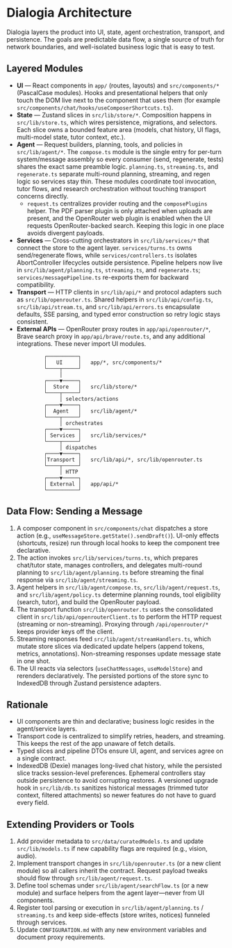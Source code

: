 # Dialogia Architecture

Dialogia layers the product into UI, state, agent orchestration, transport, and persistence. The
goals are predictable data flow, a single source of truth for network boundaries, and well-isolated
business logic that is easy to test.

## Layered Modules

- **UI** — React components in `app/` (routes, layouts) and `src/components/*` (PascalCase modules).
  Hooks and presentational helpers that only touch the DOM live next to the component that uses
  them (for example `src/components/chat/hooks/useComposerShortcuts.ts`).
- **State** — Zustand slices in `src/lib/store/*`. Composition happens in `src/lib/store.ts`, which
  wires persistence, migrations, and selectors. Each slice owns a bounded feature area (models,
  chat history, UI flags, multi-model state, tutor context, etc.).
- **Agent** — Request builders, planning, tools, and policies in `src/lib/agent/*`. The
  `compose.ts` module is the single entry for per-turn system/message assembly so every consumer
  (send, regenerate, tests) shares the exact same preamble logic. `planning.ts`, `streaming.ts`, and
  `regenerate.ts` separate multi-round planning, streaming, and regen logic so services stay thin.
  These modules coordinate tool invocation, tutor flows, and research orchestration without touching
  transport concerns directly.
  - `request.ts` centralizes provider routing and the `composePlugins` helper. The PDF parser plugin
    is only attached when uploads are present, and the OpenRouter web plugin is enabled when the UI
    requests OpenRouter-backed search. Keeping this logic in one place avoids divergent payloads.
- **Services** — Cross-cutting orchestrators in `src/lib/services/*` that connect the store to the
  agent layer. `services/turns.ts` owns send/regenerate flows, while `services/controllers.ts`
  isolates AbortController lifecycles outside persistence. Pipeline helpers now live in
  `src/lib/agent/planning.ts`, `streaming.ts`, and `regenerate.ts`; `services/messagePipeline.ts`
  re-exports them for backward compatibility.
- **Transport** — HTTP clients in `src/lib/api/*` and protocol adapters such as
  `src/lib/openrouter.ts`. Shared helpers in `src/lib/api/config.ts`, `src/lib/api/stream.ts`, and
  `src/lib/api/errors.ts` encapsulate defaults, SSE parsing, and typed error construction so retry
  logic stays consistent.
- **External APIs** — OpenRouter proxy routes in `app/api/openrouter/*`, Brave search proxy in
  `app/api/brave/route.ts`, and any additional integrations. These never import UI modules.

```
            ┌──────────┐
            │   UI     │   app/*, src/components/*
            └────┬─────┘
                 │
            ┌────▼─────┐
            │  Store   │   src/lib/store/*
            └────┬─────┘
                 │ selectors/actions
            ┌────▼─────┐
            │  Agent   │   src/lib/agent/*
            └────┬─────┘
                 │ orchestrates
            ┌────▼─────┐
            │ Services │   src/lib/services/*
            └────┬─────┘
                 │ dispatches
            ┌────▼─────┐
            │Transport │   src/lib/api/*, src/lib/openrouter.ts
            └────┬─────┘
                 │ HTTP
            ┌────▼─────┐
            │ External │   app/api/*
            └──────────┘
```

## Data Flow: Sending a Message

1. A composer component in `src/components/chat` dispatches a store action (e.g.,
   `useMessageStore.getState().sendDraft()`). UI-only effects (shortcuts, resize) run through local
   hooks to keep the component tree declarative.
2. The action invokes `src/lib/services/turns.ts`, which prepares chat/tutor state, manages
   controllers, and delegates multi-round planning to `src/lib/agent/planning.ts` before streaming
   the final response via `src/lib/agent/streaming.ts`.
3. Agent helpers in `src/lib/agent/compose.ts`, `src/lib/agent/request.ts`, and
   `src/lib/agent/policy.ts` determine planning rounds, tool eligibility (search, tutor), and build
   the OpenRouter payload.
4. The transport function `src/lib/openrouter.ts` uses the consolidated client in
   `src/lib/api/openrouterClient.ts` to perform the HTTP request (streaming or non-streaming).
   Proxying through `/api/openrouter/*` keeps provider keys off the client.
5. Streaming responses feed `src/lib/agent/streamHandlers.ts`, which mutate store slices via
   dedicated update helpers (append tokens, metrics, annotations). Non-streaming responses update
   message state in one shot.
6. The UI reacts via selectors (`useChatMessages`, `useModelStore`) and rerenders declaratively. The
   persisted portions of the store sync to IndexedDB through Zustand persistence adapters.

## Rationale

- UI components are thin and declarative; business logic resides in the agent/service layers.
- Transport code is centralized to simplify retries, headers, and streaming. This keeps the rest of
  the app unaware of fetch details.
- Typed slices and pipeline DTOs ensure UI, agent, and services agree on a single contract.
- IndexedDB (Dexie) manages long-lived chat history, while the persisted slice tracks session-level
  preferences. Ephemeral controllers stay outside persistence to avoid corrupting restores. A
  versioned upgrade hook in `src/lib/db.ts` sanitizes historical messages (trimmed tutor context,
  filtered attachments) so newer features do not have to guard every field.

## Extending Providers or Tools

1. Add provider metadata to `src/data/curatedModels.ts` and update `src/lib/models.ts` if new
   capability flags are required (e.g., vision, audio).
2. Implement transport changes in `src/lib/openrouter.ts` (or a new client module) so all callers
   inherit the contract. Request payload tweaks should flow through `src/lib/agent/request.ts`.
3. Define tool schemas under `src/lib/agent/searchFlow.ts` (or a new module) and surface helpers
   from the agent layer—never from UI components.
4. Register tool parsing or execution in `src/lib/agent/planning.ts` / `streaming.ts` and keep
  side-effects (store writes, notices) funneled through services.
5. Update `CONFIGURATION.md` with any new environment variables and document proxy requirements.
